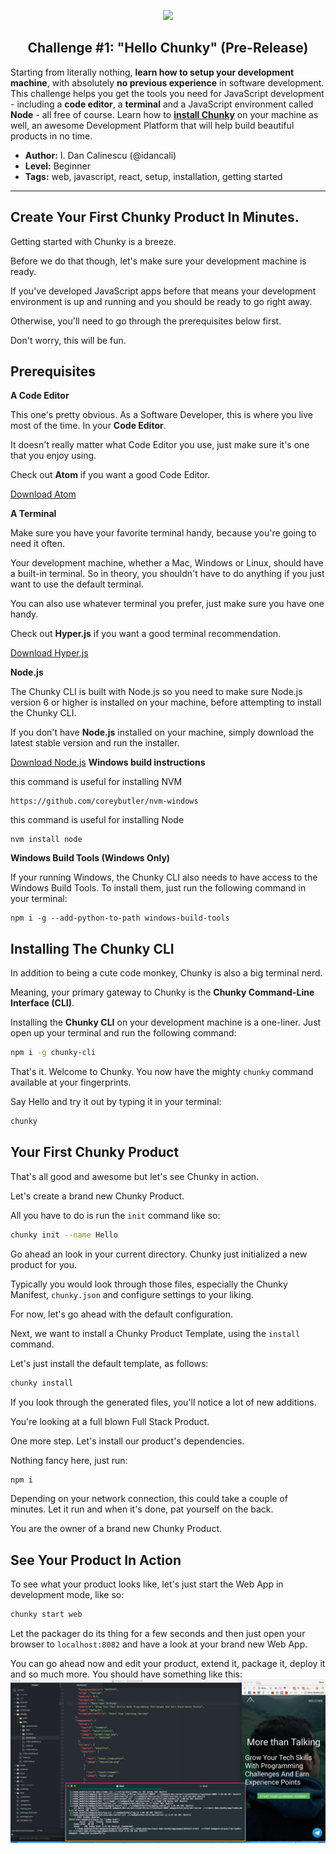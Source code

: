 <p align="center">
  <img src="https://raw.githubusercontent.com/fluidtrends/carmel/master/challenges/hello-chunky/icon.gif" width="180">
  <h2 align="center"> Challenge #1: "Hello Chunky" (Pre-Release)</h2>
</p>

Starting from literally nothing, **learn how to setup your development machine**, with absolutely **no previous experience** in software development. This challenge helps you get the tools you need for JavaScript development - including a **code editor**, a **terminal** and a JavaScript environment called **Node** - all free of course. Learn how to [**install Chunky**](http://chunky.io) on your machine as well, an awesome Development Platform that will help build beautiful products in no time.

* **Author:** I. Dan Calinescu (@idancali)
* **Level:** Beginner
* **Tags:** web, javascript, react, setup, installation, getting started

---

## Create Your First Chunky Product In Minutes.

Getting started with Chunky is a breeze.

Before we do that though, let's make sure your development machine is ready.

If you've developed JavaScript apps before that means your development environment is up and running and you should be ready to go right away.

Otherwise, you'll need to go through the prerequisites below first.

Don't worry, this will be fun.

## Prerequisites

**A Code Editor**

This one's pretty obvious. As a Software Developer, this is where you live most of the time. In your **Code Editor**.

It doesn't really matter what Code Editor you use, just make sure it's one that you enjoy using.

Check out **Atom** if you want a good Code Editor.

[Download Atom](http://atom.io)

**A Terminal**

Make sure you have your favorite terminal handy, because you're going to need it often.

Your development machine, whether a Mac, Windows or Linux, should have a built-in terminal. So in theory, you shouldn't have to do anything if you just want to use the default terminal.

You can also use whatever terminal you prefer, just make sure you have one handy.

Check out **Hyper.js** if you want a good terminal recommendation.

[Download Hyper.js](https://hyper.is/)

**Node.js**

The Chunky CLI is built with Node.js so you need to make sure Node.js version 6 or higher is installed on your machine, before attempting to install the Chunky CLI.

If you don't have **Node.js** installed on your machine, simply download the latest stable version and run the installer.

[Download Node.js](https://nodejs.org/en/download/)
**Windows build instructions**

this command is useful for installing NVM
```
https://github.com/coreybutler/nvm-windows
```
this command is useful for installing Node
```
nvm install node
```
**Windows Build Tools (Windows Only)**

If your running Windows, the Chunky CLI also needs to have access to the Windows Build Tools. To install them, just run the following command in your terminal:

```
npm i -g --add-python-to-path windows-build-tools
```

## Installing The Chunky CLI

In addition to being a cute code monkey, Chunky is also a big terminal nerd.

Meaning, your primary gateway to Chunky is the **Chunky Command-Line Interface (CLI)**.

Installing the **Chunky CLI** on your development machine is a one-liner. Just open up your terminal and run the following command:

```bash
npm i -g chunky-cli
```

That's it. Welcome to Chunky. You now have the mighty ```chunky``` command available at your fingerprints.

Say Hello and try it out by typing it in your terminal:

```bash
chunky
```

## Your First Chunky Product

That's all good and awesome but let's see Chunky in action.

Let's create a brand new Chunky Product.

All you have to do is run the ```init``` command like so:

```bash
chunky init --name Hello
```

Go ahead an look in your current directory. Chunky just initialized a new product for you.

Typically you would look through those files, especially the Chunky Manifest, ```chunky.json``` and configure settings to your liking.

For now, let's go ahead with the default configuration.

Next, we want to install a Chunky Product Template, using the ```install``` command.

Let's just install the default template, as follows:

```bash
chunky install
```

If you look through the generated files, you'll notice a lot of new additions.

You're looking at a full blown Full Stack Product.

One more step. Let's install our product's dependencies.

Nothing fancy here, just run:

```bash
npm i
```

Depending on your network connection, this could take a couple of minutes. Let it run and when it's done, pat yourself on the back.

You are the owner of a brand new Chunky Product.

## See Your Product In Action

To see what your product looks like, let's just start the Web App in development mode, like so:

```bash
chunky start web
```

Let the packager do its thing for a few seconds and then just open your browser to ```localhost:8082``` and have a look at your brand new Web App.

You can go ahead now and edit your product, extend it, package it, deploy it and so much more.
You should have something like this:
![success workspace][success workspace] 

[success workspace]: success.png